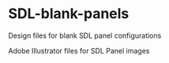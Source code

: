 # SDL-blank-panels
Design files for blank SDL panel configurations

Adobe Illustrator files for SDL Panel images
